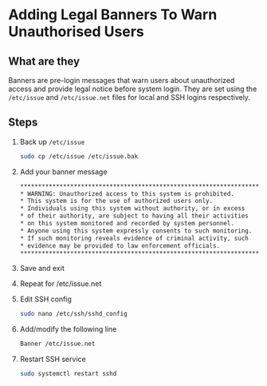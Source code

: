 # Adding Legal Banners To Warn Unauthorised Users

## What are they 
Banners are pre-login messages that warn users about unauthorized access and provide legal notice before system login. They are set using the `/etc/issue` and `/etc/issue.net` files for local and SSH logins respectively. 

## Steps 

1. Back up `/etc/issue`

    ```bash 
    sudo cp /etc/issue /etc/issue.bak 
    ```

2. Add your banner message 

    ```bash 
    ********************************************************************
    * WARNING: Unauthorized access to this system is prohibited.       *
    * This system is for the use of authorized users only.             *
    * Individuals using this system without authority, or in excess    *
    * of their authority, are subject to having all their activities   *
    * on this system monitored and recorded by system personnel.       *
    * Anyone using this system expressly consents to such monitoring.  *
    * If such monitoring reveals evidence of criminal activity, such   *
    * evidence may be provided to law enforcement officials.           *
    ********************************************************************
    ```

3. Save and exit

4. Repeat for /etc/issue.net 

5. Edit SSH config

    ```bash 
    sudo nano /etc/ssh/sshd_config
    ```

6. Add/modify the following line

    ```bash 
    Banner /etc/issue.net
    ```

7. Restart SSH service 
    
    ```bash 
    sudo systemctl restart sshd
    ```

